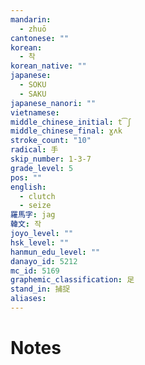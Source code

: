 ```yaml
---
mandarin:
  - zhuō
cantonese: ""
korean:
  - 착
korean_native: ""
japanese:
  - SOKU
  - SAKU
japanese_nanori: ""
vietnamese:
middle_chinese_initial: t͡ʃ
middle_chinese_final: ɣʌk
stroke_count: "10"
radical: 手
skip_number: 1-3-7
grade_level: 5
pos: ""
english:
  - clutch
  - seize
羅馬字: jag
韓文: 작
joyo_level: ""
hsk_level: ""
hanmun_edu_level: ""
danayo_id: 5212
mc_id: 5169
graphemic_classification: 足
stand_in: 捕捉
aliases:
---
```


# Notes
